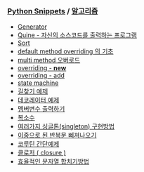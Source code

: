### [Python Snippets](../contents.md) / [알고리즘](contents.md)
- [Generator](Generator.md)
- [Quine - 자신의 소스코드를 출력하는 프로그램](Quine%20-%20자신의%20소스코드를%20출력하는%20프로그램.md)
- [Sort](Sort/contents.md)
- [default method overriding 의 기초](default%20method%20overriding%20의%20기초.md)
- [multi method 오버로드](multi%20method%20오버로드.md)
- [overriding - __new__ ](overriding%20-%20__new__%20/contents.md)
- [overriding - add ](overriding%20-%20add%20/contents.md)
- [state machine](state%20machine.md)
- [길찾기 예제](길찾기%20예제.md)
- [데코레이터 예제](데코레이터%20예제.md)
- [멤버변수 출력하기](멤버변수%20출력하기.md)
- [복소수](복소수.md)
- [여러가지 싱글톤(singleton) 구현방법](여러가지%20싱글톤(singleton)%20구현방법.md)
- [이중으로 된 반복문 삐져나오기](이중으로%20된%20반복문%20삐져나오기.md)
- [코루틴 간단예제](코루틴%20간단예제.md)
- [클로저 ( closure )](클로저%20(%20closure%20).md)
- [효율적인 문자열 합치기방법](효율적인%20문자열%20합치기방법.md)